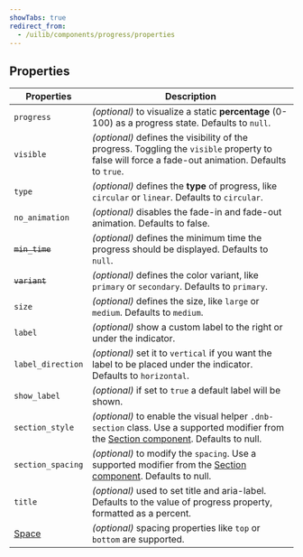 ```yaml
---
showTabs: true
redirect_from:
  - /uilib/components/progress/properties
---
```


## Properties

| Properties                                  | Description                                                                                                                                                                   |
| ------------------------------------------- | ----------------------------------------------------------------------------------------------------------------------------------------------------------------------------- |
| `progress`                                  | _(optional)_ to visualize a static **percentage** (0-100) as a progress state. Defaults to `null`.                                                                            |
| `visible`                                   | _(optional)_ defines the visibility of the progress. Toggling the `visible` property to false will force a fade-out animation. Defaults to `true`.                            |
| `type`                                      | _(optional)_ defines the **type** of progress, like `circular` or `linear`. Defaults to `circular`.                                                                           |
| `no_animation`                              | _(optional)_ disables the fade-in and fade-out animation. Defaults to false.                                                                                                  |
| ~~`min_time`~~                              | _(optional)_ defines the minimum time the progress should be displayed. Defaults to `null`.                                                                                   |
| ~~`variant`~~                               | _(optional)_ defines the color variant, like `primary` or `secondary`. Defaults to `primary`.                                                                                 |
| `size`                                      | _(optional)_ defines the size, like `large` or `medium`. Defaults to `medium`.                                                                                                |
| `label`                                     | _(optional)_ show a custom label to the right or under the indicator.                                                                                                         |
| `label_direction`                           | _(optional)_ set it to `vertical` if you want the label to be placed under the indicator. Defaults to `horizontal`.                                                           |
| `show_label`                                | _(optional)_ if set to `true` a default label will be shown.                                                                                                                  |
| `section_style`                             | _(optional)_ to enable the visual helper `.dnb-section` class. Use a supported modifier from the [Section component](/uilib/components/section/properties). Defaults to null. |
| `section_spacing`                           | _(optional)_ to modify the `spacing`. Use a supported modifier from the [Section component](/uilib/components/section/properties). Defaults to null.                          |
| `title`                                     | _(optional)_ used to set title and aria-label. Defaults to the value of progress property, formatted as a percent.                                                            |
| [Space](/uilib/components/space/properties) | _(optional)_ spacing properties like `top` or `bottom` are supported.                                                                                                         |
